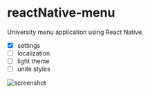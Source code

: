# reactNative-menu
University menu application using React Native.

- [x] settings
- [ ] localization
- [ ] light theme
- [ ] unite styles

![screenshot](http://i.imgur.com/CL1aRxy.png)
